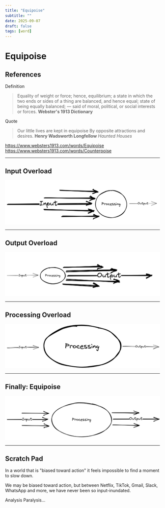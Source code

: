```yaml
---
title: "Equipoise"
subtitle: ""
date: 2025-09-07
draft: false
tags: [word]
---
```


# Equipoise

## References

Definition

> Equality of weight or force; hence, equilibrium; a state in which the two ends or sides of a thing are balanced, and hence equal; state of being equally balanced; — said of moral, political, or social interests or forces.
> **Webster's 1913 Dictionary**

Quote

> Our little lives are kept in equipoise
> By opposite attractions and desires.
> **Henry Wadsworth Longfellow**
> *Haunted Houses*

<https://www.websters1913.com/words/Equipoise>
<https://www.websters1913.com/words/Counterpoise>

<hr />

## Input Overload

![Input Overload](/image/equipoise_input_overload.png)

<hr />

## Output Overload

![Output Overload](/image/equipoise_output_overload.png)

<hr />

## Processing Overload

![Processing Overload](/image/equipoise_processing_overload.png)

<hr />

## Finally: Equipoise

![Equipoise](/image/equipoise.png)

<hr />

## Scratch Pad

In a world that is "biased toward action" it feels impossible to find a moment to slow down.

We may be biased toward action, but between Netflix, TikTok, Gmail, Slack, WhatsApp and more, we have never been so input-inundated.

Analysis Paralysis...
